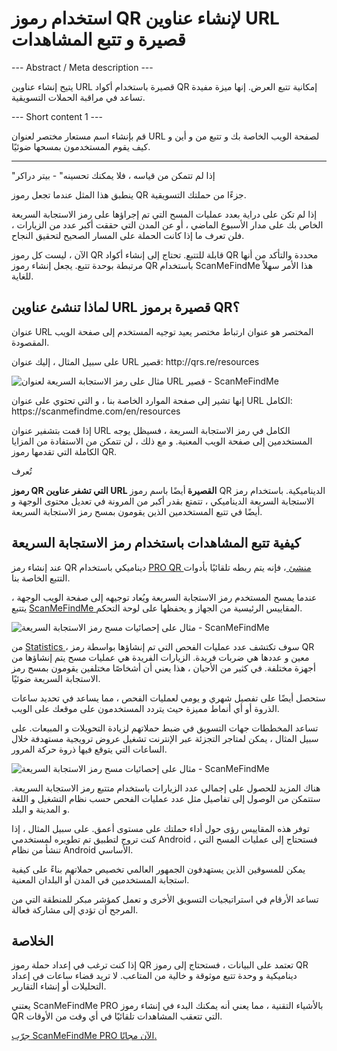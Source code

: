 <h1>استخدام رموز QR لإنشاء عناوين URL قصيرة و تتبع المشاهدات</h1>

--- Abstract / Meta description ---

يتيح إنشاء عناوين URL قصيرة باستخدام أكواد QR إمكانية تتبع العرض. إنها ميزة مفيدة تساعد في مراقبة الحملات التسويقية.

--- Short content 1 ---

قم بإنشاء اسم مستعار مختصر لعنوان URL لصفحة الويب الخاصة بك و تتبع من و أين و كيف يقوم المستخدمون بمسحها ضوئيًا.

----------

<p> <span class="font-italic"> "إذا لم تتمكن من قياسه ، فلا يمكنك تحسينه" </span> - بيتر دراكر </p>

<p> ينطبق هذا المثل عندما تجعل رموز QR جزءًا من حملتك التسويقية. </p>

<p> إذا لم تكن على دراية بعدد عمليات المسح التي تم إجراؤها على رمز الاستجابة السريعة الخاص بك على مدار الأسبوع الماضي ، أو عن المدن التي حققت أكبر عدد من الزيارات ، فلن تعرف ما إذا كانت الحملة على المسار الصحيح لتحقيق النجاح. </p>

<p> الآن ، ليست كل رموز QR قابلة للتتبع. تحتاج إلى إنشاء أكواد QR محددة والتأكد من أنها مرتبطة بوحدة تتبع. يجعل إنشاء رموز QR باستخدام ScanMeFindMe هذا الأمر سهلاً للغاية. </p>

<h2> لماذا تنشئ عناوين URL قصيرة برموز QR؟ </h2>

<p> عنوان URL المختصر هو عنوان ارتباط مختصر يعيد توجيه المستخدم إلى صفحة الويب المقصودة. </p>

<p> على سبيل المثال ، إليك عنوان URL قصير: <span class="font-italic"> http://qrs.re/resources </span> </p>

<p class="imageholder">
    <img src="https://media.scanmefindme.com/blog/about_dynamic_url/files/img 1 - qr.png"
        alt="مثال على رمز الاستجابة السريعة لعنوان URL قصير - ScanMeFindMe">
</p>

<p> إنها تشير إلى صفحة الموارد الخاصة بنا ، و التي تحتوي على عنوان URL الكامل: <span class="font-italic"> https://scanmefindme.com/en/resources </span> </p>

<p> إذا قمت بتشفير عنوان URL الكامل في رمز الاستجابة السريعة ، فسيظل يوجه المستخدمين إلى صفحة الويب المعنية. و مع ذلك ، لن تتمكن من الاستفادة من المزايا الكاملة التي تقدمها رموز QR. </p>

تُعرف <p> <strong> رموز QR التي تشفر عناوين URL القصيرة </strong> أيضًا باسم رموز QR الديناميكية. باستخدام رمز الاستجابة السريعة الديناميكي ، تتمتع بقدر أكبر من المرونة في تعديل محتوى الوجهة و أيضًا في تتبع المستخدمين الذين يقومون بمسح رمز الاستجابة السريعة. </p>

<h2> كيفية تتبع المشاهدات باستخدام رمز الاستجابة السريعة </h2>

<p> عند إنشاء رمز QR ديناميكي باستخدام <a href="#pro"> PRO QR منشئ </a> ، فإنه يتم ربطه تلقائيًا بأدوات التتبع الخاصة بنا. </p>

<p> عندما يمسح المستخدم رمز الاستجابة السريعة ويُعاد توجيهه إلى صفحة الويب الوجهة ، يتتبع <a href="#static:url"> ScanMeFindMe </a> المقاييس الرئيسية من الجهاز و يحفظها على لوحة التحكم. </p>

<p class="imageholder">
    <img src="https://media.scanmefindme.com/blog/about_dynamic_url/files/img 2 - total scans.png"
        alt="مثال على إحصائيات مسح رمز الاستجابة السريعة - ScanMeFindMe">
</p>

<p> من <a href="#article:about_statistics" title="Scans Statistics for Dynamic QR Code"> Statistics </a> ، سوف تكتشف عدد عمليات الفحص التي تم إنشاؤها بواسطة رمز QR معين و عددها هي ضربات فريدة. الزيارات الفريدة هي عمليات مسح يتم إنشاؤها من أجهزة مختلفة. في كثير من الأحيان ، هذا يعني أن أشخاصًا مختلفين يقومون بمسح رمز الاستجابة السريعة ضوئيًا. </p>

<p> ستحصل أيضًا على تفصيل شهري و يومي لعمليات الفحص ، مما يساعد في تحديد ساعات الذروة أو أي أنماط مميزة حيث يتردد المستخدمون على موقعك على الويب. </p>

<p> تساعد المخططات جهات التسويق في ضبط حملاتهم لزيادة التحويلات و المبيعات. على سبيل المثال ، يمكن لمتاجر التجزئة عبر الإنترنت تشغيل عروض ترويجية مستهدفة خلال الساعات التي يتوقع فيها ذروة حركة المرور. </p>

<p class="imageholder">
    <img src="https://media.scanmefindme.com/blog/about_dynamic_url/files/img 3 - scans by.png"
        alt="مثال على إحصائيات مسح رمز الاستجابة السريعة - ScanMeFindMe">
</p>

<p> هناك المزيد للحصول على إجمالي عدد الزيارات باستخدام متتبع رمز الاستجابة السريعة. ستتمكن من الوصول إلى تفاصيل مثل عدد عمليات الفحص حسب نظام التشغيل و اللغة و المدينة و البلد. </p>

<p> توفر هذه المقاييس رؤى حول أداء حملتك على مستوى أعمق. على سبيل المثال ، إذا كنت تروج لتطبيق تم تطويره لمستخدمي Android ، فستحتاج إلى عمليات المسح التي تنشأ من نظام Android الأساسي. </p>

<p> يمكن للمسوقين الذين يستهدفون الجمهور العالمي تخصيص حملاتهم بناءً على كيفية استجابة المستخدمين في المدن أو البلدان المعنية. </p>

<p> تساعد الأرقام في استراتيجيات التسويق الأخرى و تعمل كمؤشر مبكر للمنطقة التي من المرجح أن تؤدي إلى مشاركة فعالة. </p>

<h2> الخلاصة </h2>

<p> إذا كنت ترغب في إعداد حملة رموز QR تعتمد على البيانات ، فستحتاج إلى رموز QR ديناميكية و وحدة تتبع موثوقة و خالية من المتاعب. لا تريد قضاء ساعات في إعداد التحليلات أو إنشاء التقارير. </p>

<p> يعتني ScanMeFindMe PRO بالأشياء التقنية ، مما يعني أنه يمكنك البدء في إنشاء رموز QR التي تتعقب المشاهدات تلقائيًا في أي وقت من الأوقات. </p>

<p> <a href="#pro"> جرّب ScanMeFindMe PRO الآن مجانًا. </a> </p>
